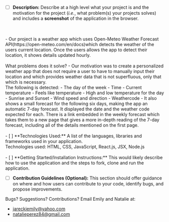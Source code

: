 - [ ]  **Description:** Describe at a high level what your project is and the motivation for the project (*i.e.*, what problem(s) your projects solves) and includes a **screenshot** of the application in the browser.
<br/>
<br/>
- Our project is a weather app which uses Open-Meteo Weather Forecast API(https://open-meteo.com/en/docs)which detects the weather of the users current location. Once the users allows the app to detect their location, it shows details updated hourly. 
<br/>
<br/>
What problems does it solve?
- Our motivation was to create a personalized weather app that does not require a user to have to manually input their location and which provides weather data that is not superfluous, only that which is necessary. 
<br/>
The following is detected: 
-   The day of the week
-   Time
-   Current temperature
-   Feels like temperature
-   High and low temperature for the day
-   Sunrise and Sunset 
-   Wind speed and direction
-   Weathercode 
- It also shows a small forecast for the following six days, making the app an automatic 7-day forecast. It displayed the date and the weather code expected for each. There is a link embedded in the weekly forecast which takes them to a new page that gives a more in-depth reading of the 7-day forecast, including all of the details mentioned on the first page. 



<br/>
<br/>
- [ ]  **Technologies Used:** A list of the languages, libraries and frameworks used in your application.
<br/>
Technologies used: HTML, CSS, JavaScript, React.js, JSX, Node.js


<br/>
<br/>
- [ ]  **Getting Started/Installation Instructions:** This would likely describe how to use the application and the steps to fork, clone and run the application.

- [ ]  **Contribution Guidelines (Optional):** This section should offer guidance on where and how users can contribute to your code, identify bugs, and propose improvements.

Bugs? Suggestions? Contributions? 
Email Emily and Natalie at: 
<br/>
- jareckiemily@yahoo.com
- natalieperez84@gmail.com
<!-- need help formatting -->